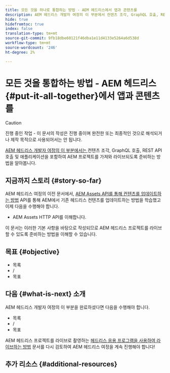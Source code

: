 ```yaml
---
title: 모든 것을 하나로 통합하는 방법 - AEM 헤드리스에서 앱과 콘텐츠를
description: AEM 헤드리스 개발자 여정의 이 부분에서 컨텐츠 조각, GraphQL 호출, REST API 호출 및 애플리케이션을 비롯한 AEM 프로젝트를 가져와 라이브할 수 있도록 준비하는 방법을 살펴봅니다.
hide: true
hidefromtoc: true
index: false
translation-type: tm+mt
source-git-commit: 9fb18dbe60121f46dba1e11d4133e5264a6d538d
workflow-type: tm+mt
source-wordcount: '246'
ht-degree: 2%

---
```



# 모든 것을 통합하는 방법 - AEM 헤드리스 {#put-it-all-together}에서 앱과 콘텐츠를

>[!CAUTION]
>
>진행 중인 작업 - 이 문서의 작성은 진행 중이며 완전한 또는 최종적인 것으로 해석되거나 제작 목적으로 사용되어서는 안 됩니다.

[AEM 헤드리스 개발자 여정의 이 부분에서는 ](overview.md) 컨텐츠 조각, GraphQL 호출, REST API 호출 및 애플리케이션을 포함하여 AEM 프로젝트를 가져와 라이브되도록 준비하는 방법을 알아봅니다.

## 지금까지 스토리 {#story-so-far}

AEM 헤드리스 여정의 이전 문서에서, [AEM Assets API를 통해 컨텐츠를 업데이트하는 방법](update-your-content.md) API를 통해 AEM에서 기존 헤드리스 컨텐츠를 업데이트하는 방법을 학습했고 이제 다음을 수행해야 합니다.

* AEM Assets HTTP API를 이해합니다.

이 문서는 이러한 기본 사항을 바탕으로 작성되므로 AEM 헤드리스 프로젝트를 라이브할 수 있도록 준비하는 방법을 이해할 수 있습니다.

## 목표 {#objective}

* 목록
* /
* 목표

## 다음 {#what-is-next} 소개

AEM 헤드리스 개발자 여정의 이 부분을 완료하셨다면 다음을 수행해야 합니다.

* 목록
* /
* 목표

AEM 헤드리스 프로젝트를 라이브로 촬영하는 [헤드리스 응용 프로그램을 사용하여 라이브하는 방법](go-live.md) 문서를 다시 검토하여 AEM 헤드리스 여정을 계속 진행해야 합니다!

## 추가 리소스 {#additional-resources}
